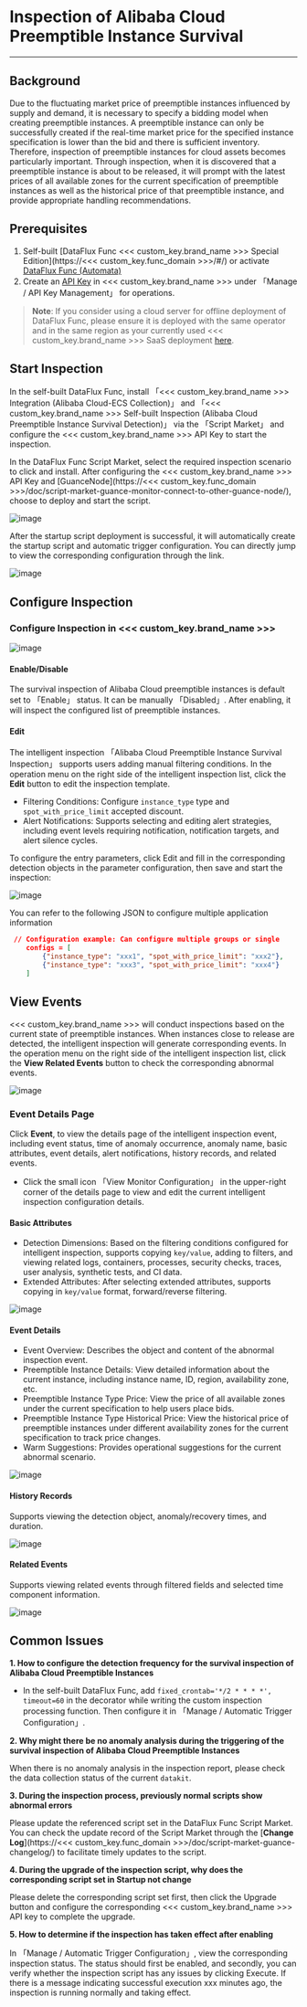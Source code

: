 # Inspection of Alibaba Cloud Preemptible Instance Survival
---

## Background

Due to the fluctuating market price of preemptible instances influenced by supply and demand, it is necessary to specify a bidding model when creating preemptible instances. A preemptible instance can only be successfully created if the real-time market price for the specified instance specification is lower than the bid and there is sufficient inventory. Therefore, inspection of preemptible instances for cloud assets becomes particularly important. Through inspection, when it is discovered that a preemptible instance is about to be released, it will prompt with the latest prices of all available zones for the current specification of preemptible instances as well as the historical price of that preemptible instance, and provide appropriate handling recommendations.

## Prerequisites

1. Self-built [DataFlux Func <<< custom_key.brand_name >>> Special Edition](https://<<< custom_key.func_domain >>>/#/) or activate [DataFlux Func (Automata)](../../dataflux-func/index.md)
3. Create an [API Key](../../management/api-key/open-api.md) in <<< custom_key.brand_name >>> under 「Manage / API Key Management」 for operations.

> **Note**: If you consider using a cloud server for offline deployment of DataFlux Func, please ensure it is deployed with the same operator and in the same region as your currently used <<< custom_key.brand_name >>> SaaS deployment [here](../../../getting-started/necessary-for-beginners/select-site/).

## Start Inspection

In the self-built DataFlux Func, install 「<<< custom_key.brand_name >>> Integration (Alibaba Cloud-ECS Collection)」 and 「<<< custom_key.brand_name >>> Self-built Inspection (Alibaba Cloud Preemptible Instance Survival Detection)」 via the 「Script Market」 and configure the <<< custom_key.brand_name >>> API Key to start the inspection.

In the DataFlux Func Script Market, select the required inspection scenario to click and install. After configuring the <<< custom_key.brand_name >>> API Key and [GuanceNode](https://<<< custom_key.func_domain >>>/doc/script-market-guance-monitor-connect-to-other-guance-node/), choose to deploy and start the script.

![image](../img/create_checker.png)

After the startup script deployment is successful, it will automatically create the startup script and automatic trigger configuration. You can directly jump to view the corresponding configuration through the link.

![image](../img/success_checker.png)

## Configure Inspection

### Configure Inspection in <<< custom_key.brand_name >>>

![image](../img/spot_alive02.png)

#### Enable/Disable
The survival inspection of Alibaba Cloud preemptible instances is default set to 「Enable」 status. It can be manually 「Disabled」. After enabling, it will inspect the configured list of preemptible instances.

#### Edit
The intelligent inspection 「Alibaba Cloud Preemptible Instance Survival Inspection」 supports users adding manual filtering conditions. In the operation menu on the right side of the intelligent inspection list, click the **Edit** button to edit the inspection template.

* Filtering Conditions: Configure `instance_type` type and `spot_with_price_limit` accepted discount.
* Alert Notifications: Supports selecting and editing alert strategies, including event levels requiring notification, notification targets, and alert silence cycles.

To configure the entry parameters, click Edit and fill in the corresponding detection objects in the parameter configuration, then save and start the inspection:

![image](../img/spot_alive03.png)

You can refer to the following JSON to configure multiple application information

```json
 // Configuration example: Can configure multiple groups or single
    configs = [
        {"instance_type": "xxx1", "spot_with_price_limit": "xxx2"},
        {"instance_type": "xxx3", "spot_with_price_limit": "xxx4"}
    ]
```

## View Events
<<< custom_key.brand_name >>> will conduct inspections based on the current state of preemptible instances. When instances close to release are detected, the intelligent inspection will generate corresponding events. In the operation menu on the right side of the intelligent inspection list, click the **View Related Events** button to check the corresponding abnormal events.

![image](../img/spot_alive04.png)

### Event Details Page
Click **Event**, to view the details page of the intelligent inspection event, including event status, time of anomaly occurrence, anomaly name, basic attributes, event details, alert notifications, history records, and related events.

* Click the small icon 「View Monitor Configuration」 in the upper-right corner of the details page to view and edit the current intelligent inspection configuration details.

#### Basic Attributes
* Detection Dimensions: Based on the filtering conditions configured for intelligent inspection, supports copying `key/value`, adding to filters, and viewing related logs, containers, processes, security checks, traces, user analysis, synthetic tests, and CI data.
* Extended Attributes: After selecting extended attributes, supports copying in `key/value` format, forward/reverse filtering.

![image](../img/spot_alive05.png)

#### Event Details
* Event Overview: Describes the object and content of the abnormal inspection event.
* Preemptible Instance Details: View detailed information about the current instance, including instance name, ID, region, availability zone, etc.
* Preemptible Instance Type Price: View the price of all available zones under the current specification to help users place bids.
* Preemptible Instance Type Historical Price: View the historical price of preemptible instances under different availability zones for the current specification to track price changes.
* Warm Suggestions: Provides operational suggestions for the current abnormal scenario.

![image](../img/spot_alive06.png)

#### History Records
Supports viewing the detection object, anomaly/recovery times, and duration.

![image](../img/spot_alive07.png)

#### Related Events
Supports viewing related events through filtered fields and selected time component information.

![image](../img/spot_alive08.png)

## Common Issues
**1. How to configure the detection frequency for the survival inspection of Alibaba Cloud Preemptible Instances**

* In the self-built DataFlux Func, add `fixed_crontab='*/2 * * * *', timeout=60` in the decorator while writing the custom inspection processing function. Then configure it in 「Manage / Automatic Trigger Configuration」.

**2. Why might there be no anomaly analysis during the triggering of the survival inspection of Alibaba Cloud Preemptible Instances**

When there is no anomaly analysis in the inspection report, please check the data collection status of the current `datakit`.

**3. During the inspection process, previously normal scripts show abnormal errors**

Please update the referenced script set in the DataFlux Func Script Market. You can check the update record of the Script Market through the [**Change Log**](https://<<< custom_key.func_domain >>>/doc/script-market-guance-changelog/) to facilitate timely updates to the script.

**4. During the upgrade of the inspection script, why does the corresponding script set in Startup not change**

Please delete the corresponding script set first, then click the Upgrade button and configure the corresponding <<< custom_key.brand_name >>> API key to complete the upgrade.

**5. How to determine if the inspection has taken effect after enabling**

In 「Manage / Automatic Trigger Configuration」, view the corresponding inspection status. The status should first be enabled, and secondly, you can verify whether the inspection script has any issues by clicking Execute. If there is a message indicating successful execution xxx minutes ago, the inspection is running normally and taking effect.
